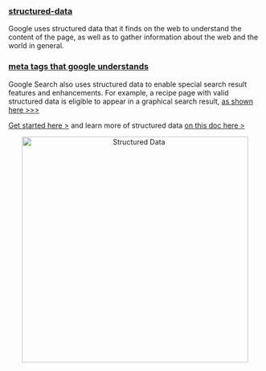 ### [structured-data]()

Google uses structured data that it finds on the web to understand the content of the page, as well as to gather
information about the web and the world in general.

### [meta tags that google understands](https://support.google.com/webmasters/answer/79812?hl=en&ref_topic=4617741)

Google Search also uses structured data to enable special search result features and enhancements. For example, a recipe 
page with valid structured data is eligible to appear in a graphical search result, [as shown here >>>](https://developers.google.com/search/docs/guides/intro-structured-data)

[Get started here >](https://github.com/mayeedwin/pwafire/blob/master/resources/data-structures/index.html) and learn more of
structured data [on this doc here >](https://developers.google.com/search/docs/guides/intro-structured-data)

<p align="center">
  <img src="https://github.com/mayeedwin/pwafire/blob/master/assets/images/data-structures.png" alt="Structured Data" height="450"/>
</p>
